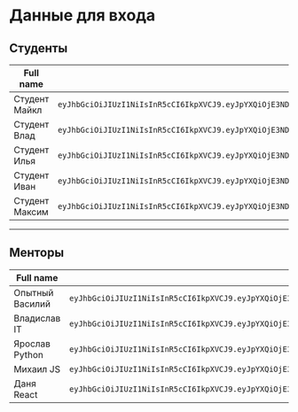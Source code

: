 
# Данные для входа
## Студенты
| Full name | Access token |
| --- | --- |
| Студент Майкл | `eyJhbGciOiJIUzI1NiIsInR5cCI6IkpXVCJ9.eyJpYXQiOjE3NDEwNjkwMzYsInN1YiI6IjY5NWNmMDM5LTRkNDktNDVkYi1hOGU0LTUwMWEzODljMzhlYiJ9.AlREB1JHjNxUn2Aw1eS0IL7gp5INPX5bEPDGVVJyU-s` |
| Студент Влад | `eyJhbGciOiJIUzI1NiIsInR5cCI6IkpXVCJ9.eyJpYXQiOjE3NDEwNjkwMzcsInN1YiI6Ijk4YTMzNmNlLTQ5N2YtNDExNy1iZmNlLWNjMmQyZjM1OTY4MiJ9.0JiESFVoxb07F7an0nQn6q-Qdvq3NjoUNFShFhk7_Sk` |
| Студент Илья | `eyJhbGciOiJIUzI1NiIsInR5cCI6IkpXVCJ9.eyJpYXQiOjE3NDEwNjkwMzcsInN1YiI6IjBkOWUyOTUwLWM4OWYtNDM2MS05MGY2LTBjNjhkNTRlM2ExNCJ9.kbE-4odg2lMPpiCpJLFnUcwrTEzNEATvIN1_a4m-HEA` |
| Студент Иван | `eyJhbGciOiJIUzI1NiIsInR5cCI6IkpXVCJ9.eyJpYXQiOjE3NDEwNjkwMzgsInN1YiI6IjA2ZDAzM2FiLTc2OWUtNDFkNC1hYjc1LTk1YTkzN2YyZTIzYyJ9.lUARUVdY9VwYK2YqPehegg2sNqr8OyL9IVaoRmOGhYI` |
| Студент Максим | `eyJhbGciOiJIUzI1NiIsInR5cCI6IkpXVCJ9.eyJpYXQiOjE3NDEwNjkwMzgsInN1YiI6ImMwNDRlYjk1LWQwNjEtNGI5ZC04YzNkLThjZmFlMzQyZGQ0OSJ9.4ZW4Z75UET2wZhBHymR-tN1F8-Mq9kPwf5Z325dby8A` |
---
## Менторы
| Full name | Access token |
| --- | --- |
| Опытный Василий | `eyJhbGciOiJIUzI1NiIsInR5cCI6IkpXVCJ9.eyJpYXQiOjE3NDEwNjkwMzYsInN1YiI6Ijg4Y2Q1NDkzLWQzMmItNDgxZi04MmEyLWYxMDhjNDYzMDcwNiJ9.AEulj5kP0tZKm-vuPL_jErHsZTJYpUszD6ebAagwWXk` |
| Владислав IT | `eyJhbGciOiJIUzI1NiIsInR5cCI6IkpXVCJ9.eyJpYXQiOjE3NDEwNjkwMzYsInN1YiI6IjczNTczODE0LTMxZGMtNGFiZS1iZDc0LTg1YTMxODJmYWFiNiJ9.wZdT3ZCQQvz7X7bjlMTwvmAUAzhd3rtdojB2ETiM5EE` |
| Ярослав Python | `eyJhbGciOiJIUzI1NiIsInR5cCI6IkpXVCJ9.eyJpYXQiOjE3NDEwNjkwMzYsInN1YiI6IjY1YmU3Yjg1LTRkYTYtNGQxZS1iNDQxLWNkZTBiODgzNzI1YiJ9.XoQHGQXHthyUpupJHqcfs-tP-Wt2NnI-Zj6FYrGBhT8` |
| Михаил JS | `eyJhbGciOiJIUzI1NiIsInR5cCI6IkpXVCJ9.eyJpYXQiOjE3NDEwNjkwMzYsInN1YiI6ImY1NWRlYjE1LTVhZDEtNDI2Ny04MDgwLTE5MDk5YzIwZDBjMCJ9.ziMqjBpPUhYeT_Rr7id_HRZq2xuQ-Y5Bvo3_ksp1NoU` |
| Даня React | `eyJhbGciOiJIUzI1NiIsInR5cCI6IkpXVCJ9.eyJpYXQiOjE3NDEwNjkwMzYsInN1YiI6IjcxZTNkYmY2LTAyYmItNDE4ZC04Y2Q1LTM4OTYyODQ0OTAwOSJ9.ITl4B2Nc4xLAJzpqoZHBEm_fdmlS78bFas5VDzmrJ8w` |
